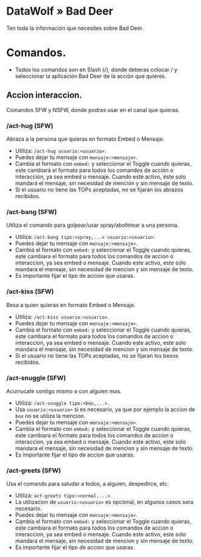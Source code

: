 # DataWolf » Bad Deer
Ten toda la información que necesites sobre Bad Deer.

# Comandos.
- Todos los comandos son en Slash (/), donde deberas colocar / y seleccionar la aplicación Bad Deer de la acción que quieres.
## Accion interaccion.
Comandos SFW y NSFW, donde podras usar en el canal que quieras.
### /act-hug (SFW)
Abraza a la persona que quieras en formato Embed o Mensaje.
- Utiliza: `/act-hug usuario:<usuario>`.
- Puedes dejar tu mensaje con `mensaje:<mensaje>`.
- Cambia el formato con `embed:` y seleccionar el Toggle cuando quieras, este cambiará el formato para todos los comandos de acción o interacción, ya sea embed o mensaje. Cuando esté activo, éste solo mandará el mensaje, sin necesidad de mención y sin mensaje de texto.
- Si el usuario no tiene las TOPs aceptadas, no se fijarán los abrazos recibidos.
### /act-bang (SFW)
Utiliza el comando para golpear/usar spray/abofetear a una persona.
- Utiliza: `/act-bang tipo:<spray,...> usuario:<usuario>`.
- Puedes dejar tu mensaje con `mensaje:<mensaje>`.
- Cambia el formato con `embed:` y seleccionar el Toggle cuando quieras, este cambiara el formato para todos los comandos de accion o interaccion, ya sea embed o mensaje. Cuando este activo, este solo mandara el mensaje, sin necesidad de mencion y sin mensaje de texto.
- Es importante fijar el tipo de accion que usaras.
### /act-kiss (SFW)
Besa a quien quieras en formato Embed o Mensaje.
- Utiliza: `/act-kiss usuario:<usuario>`.
- Puedes dejar tu mensaje con `mensaje:<mensaje>`.
- Cambia el formato con `embed:` y seleccionar el Toggle cuando quieras, este cambiara el formato para todos los comandos de accion o interaccion, ya sea embed o mensaje. Cuando este activo, este solo mandara el mensaje, sin necesidad de mencion y sin mensaje de texto.
- Si el usuario no tiene las TOPs aceptadas, no se fijaran los besos recibidos.
### /act-snuggle (SFW)
Acurrucate contigo mismo o con alguien mas.
- Utiliza: `/act-snuggle tipo:<box,...>`.
- Usa `usuario:<usuario>` si es necesario, ya que por ejemplo la accion de `box` no se utiliza la mencion.
- Puedes dejar tu mensaje con `mensaje:<mensaje>`.
- Cambia el formato con `embed:` y seleccionar el Toggle cuando quieras, este cambiara el formato para todos los comandos de accion o interaccion, ya sea embed o mensaje. Cuando este activo, este solo mandara el mensaje, sin necesidad de mencion y sin mensaje de texto.
- Es importante fijar el tipo de accion que usaras.
### /act-greets (SFW)
Usa el comando para saludar a todos, a alguien, despedirce, etc.
- Utiliza: `act-greets tipo:<normal,...>`.
- La utilizacion de `usuario:<usuario>` es opcional, en algunos casos sera necesario.
- Puedes dejar tu mensaje con `mensaje:<mensaje>`.
- Cambia el formato con `embed:` y seleccionar el Toggle cuando quieras, este cambiara el formato para todos los comandos de accion o interaccion, ya sea embed o mensaje. Cuando este activo, este solo mandara el mensaje, sin necesidad de mencion y sin mensaje de texto.
- Es importante fijar el tipo de accion que usaras.
